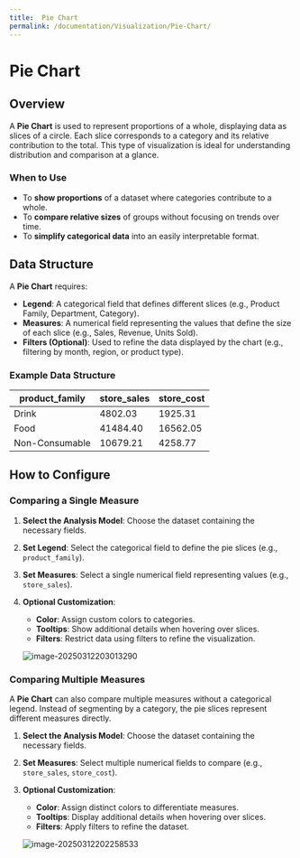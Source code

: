 ```yaml
---
title:  Pie Chart
permalink: /documentation/Visualization/Pie-Chart/
---
```


# Pie Chart

## Overview

A **Pie Chart** is used to represent proportions of a whole, displaying data as slices of a circle. Each slice corresponds to a category and its relative contribution to the total. This type of visualization is ideal for understanding distribution and comparison at a glance.

### When to Use

- To **show proportions** of a dataset where categories contribute to a whole.
- To **compare relative sizes** of groups without focusing on trends over time.
- To **simplify categorical data** into an easily interpretable format.

## Data Structure

A **Pie Chart** requires:

- **Legend**: A categorical field that defines different slices (e.g., Product Family, Department, Category).
- **Measures**: A numerical field representing the values that define the size of each slice (e.g., Sales, Revenue, Units Sold).
- **Filters (Optional)**: Used to refine the data displayed by the chart (e.g., filtering by month, region, or product type).

### Example Data Structure

| product_family | store_sales | store_cost |
| -------------- | ----------- | ---------- |
| Drink          | 4802.03     | 1925.31    |
| Food           | 41484.40    | 16562.05   |
| Non-Consumable | 10679.21    | 4258.77    |

## How to Configure

### Comparing a Single Measure

1. **Select the Analysis Model**: Choose the dataset containing the necessary fields.

2. **Set Legend**: Select the categorical field to define the pie slices (e.g., `product_family`).

3. **Set Measures**: Select a single numerical field representing values (e.g., `store_sales`).

4. **Optional Customization**:

   - **Color**: Assign custom colors to categories.
   - **Tooltips**: Show additional details when hovering over slices.
   - **Filters**: Restrict data using filters to refine the visualization.

   ![image-20250312203013290](D:\github_projects\docs-optimibi\docs\documentation\Visualization\images\image-20250312203013290.png)

### Comparing Multiple Measures

A **Pie Chart** can also compare multiple measures without a categorical legend. Instead of segmenting by a category, the pie slices represent different measures directly.

1. **Select the Analysis Model**: Choose the dataset containing the necessary fields.

2. **Set Measures**: Select multiple numerical fields to compare (e.g., `store_sales`, `store_cost`).

3. **Optional Customization**:

   - **Color**: Assign distinct colors to differentiate measures.
   - **Tooltips**: Display additional details when hovering over slices.
   - **Filters**: Apply filters to refine the dataset.
   
   ![image-20250312202258533](D:\github_projects\docs-optimibi\docs\documentation\Visualization\images\image-20250312202258533-1741782769889-2.png)



